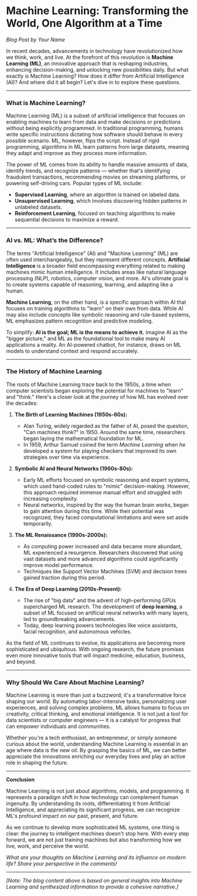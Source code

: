 
# Machine Learning: Transforming the World, One Algorithm at a Time
*Blog Post by Your Name*

In recent decades, advancements in technology have revolutionized how we think, work, and live. At the forefront of this revolution is **Machine Learning (ML)**, an innovative approach that is reshaping industries, enhancing decision-making, and unlocking new possibilities daily. But what exactly is Machine Learning? How does it differ from Artificial Intelligence (AI)? And where did it all begin? Let's dive in to explore these questions.

---

### **What is Machine Learning?**

Machine Learning (ML) is a subset of artificial intelligence that focuses on enabling machines to learn from data and make decisions or predictions without being explicitly programmed. In traditional programming, humans write specific instructions dictating how software should behave in every possible scenario. ML, however, flips the script. Instead of rigid programming, algorithms in ML learn patterns from large datasets, meaning they adapt and improve as they process more information.

The power of ML comes from its ability to handle massive amounts of data, identify trends, and recognize patterns — whether that's identifying fraudulent transactions, recommending movies on streaming platforms, or powering self-driving cars. Popular types of ML include:
- **Supervised Learning**, where an algorithm is trained on labeled data.
- **Unsupervised Learning**, which involves discovering hidden patterns in unlabeled datasets.
- **Reinforcement Learning**, focused on teaching algorithms to make sequential decisions to maximize a reward.

---

### **AI vs. ML: What’s the Difference?**

The terms "Artificial Intelligence" (AI) and "Machine Learning" (ML) are often used interchangeably, but they represent different concepts. **Artificial Intelligence** is a broader field encompassing everything related to making machines mimic human intelligence. It includes areas like natural language processing (NLP), robotics, computer vision, and more. AI's ultimate goal is to create systems capable of reasoning, learning, and adapting like a human.

**Machine Learning**, on the other hand, is a specific approach within AI that focuses on training algorithms to "learn" on their own from data. While AI may also include concepts like symbolic reasoning and rule-based systems, ML emphasizes pattern recognition and predictive modeling.

To simplify: **AI is the goal; ML is the means to achieve it.** Imagine AI as the "bigger picture," and ML as the foundational tool to make many AI applications a reality. An AI-powered chatbot, for instance, draws on ML models to understand context and respond accurately.

---

### **The History of Machine Learning**

The roots of Machine Learning trace back to the 1950s, a time when computer scientists began exploring the potential for machines to "learn" and "think." Here's a closer look at the journey of how ML has evolved over the decades:

1. **The Birth of Learning Machines (1950s-60s):**
   - Alan Turing, widely regarded as the father of AI, posed the question, "Can machines think?" in 1950. Around the same time, researchers began laying the mathematical foundation for ML.
   - In 1959, Arthur Samuel coined the term *Machine Learning* when he developed a system for playing checkers that improved its own strategies over time via experience.

2. **Symbolic AI and Neural Networks (1960s-80s):**
   - Early ML efforts focused on symbolic reasoning and expert systems, which used hand-coded rules to "mimic" decision-making. However, this approach required immense manual effort and struggled with increasing complexity.
   - Neural networks, inspired by the way the human brain works, began to gain attention during this time. While their potential was recognized, they faced computational limitations and were set aside temporarily.

3. **The ML Renaissance (1990s-2000s):**
   - As computing power increased and data became more abundant, ML experienced a resurgence. Researchers discovered that using vast datasets and more advanced algorithms could significantly improve model performance.
   - Techniques like Support Vector Machines (SVM) and decision trees gained traction during this period.

4. **The Era of Deep Learning (2010s-Present):**
   - The rise of "big data" and the advent of high-performing GPUs supercharged ML research. The development of **deep learning**, a subset of ML focused on artificial neural networks with many layers, led to groundbreaking advancements.
   - Today, deep learning powers technologies like voice assistants, facial recognition, and autonomous vehicles.

As the field of ML continues to evolve, its applications are becoming more sophisticated and ubiquitous. With ongoing research, the future promises even more innovative tools that will impact medicine, education, business, and beyond.

---

### **Why Should We Care About Machine Learning?**

Machine Learning is more than just a buzzword; it's a transformative force shaping our world. By automating labor-intensive tasks, personalizing user experiences, and solving complex problems, ML allows humans to focus on creativity, critical thinking, and emotional intelligence. It is not just a tool for data scientists or computer engineers — it is a catalyst for progress that can empower individuals and communities.

Whether you're a tech enthusiast, an entrepreneur, or simply someone curious about the world, understanding Machine Learning is essential in an age where data is the new oil. By grasping the basics of ML, we can better appreciate the innovations enriching our everyday lives and play an active role in shaping the future.

---

**Conclusion**

Machine Learning is not just about algorithms, models, and programming. It represents a paradigm shift in how technology can complement human ingenuity. By understanding its roots, differentiating it from Artificial Intelligence, and appreciating its significant progress, we can recognize ML's profound impact on our past, present, and future.

As we continue to develop more sophisticated ML systems, one thing is clear: the journey to intelligent machines doesn't stop here. With every step forward, we are not just training machines but also transforming how we live, work, and perceive the world.

*What are your thoughts on Machine Learning and its influence on modern life? Share your perspective in the comments!*

---

*[Note: The blog content above is based on general insights into Machine Learning and synthesized information to provide a cohesive narrative.]*

